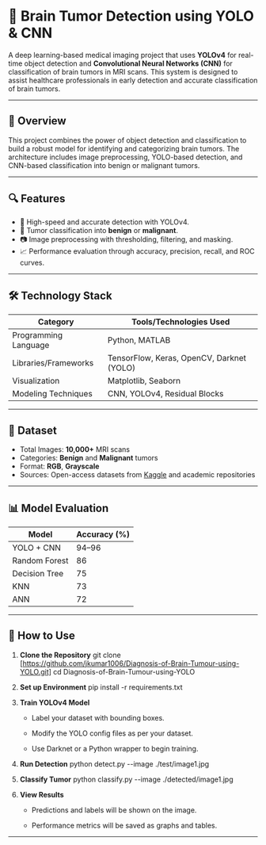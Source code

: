 # 🧠 Brain Tumor Detection using YOLO & CNN

A deep learning-based medical imaging project that uses **YOLOv4** for real-time object detection and **Convolutional Neural Networks (CNN)** for classification of brain tumors in MRI scans. This system is designed to assist healthcare professionals in early detection and accurate classification of brain tumors.

---

## 📌 Overview

This project combines the power of object detection and classification to build a robust model for identifying and categorizing brain tumors. The architecture includes image preprocessing, YOLO-based detection, and CNN-based classification into benign or malignant tumors.

---

## 🔍 Features

- 🎯 High-speed and accurate detection with YOLOv4.
- 🧠 Tumor classification into **benign** or **malignant**.
- 📷 Image preprocessing with thresholding, filtering, and masking.
- 📈 Performance evaluation through accuracy, precision, recall, and ROC curves.

---

## 🛠️ Technology Stack

| Category               | Tools/Technologies Used                    |
|------------------------|--------------------------------------------|
| Programming Language   | Python, MATLAB                             |
| Libraries/Frameworks   | TensorFlow, Keras, OpenCV, Darknet (YOLO)  |
| Visualization          | Matplotlib, Seaborn                        |
| Modeling Techniques    | CNN, YOLOv4, Residual Blocks               |

---

## 📂 Dataset

- Total Images: **10,000+** MRI scans
- Categories: **Benign** and **Malignant** tumors
- Format: **RGB**, **Grayscale**
- Sources: Open-access datasets from [Kaggle](https://www.kaggle.com/) and academic repositories

---

## 📊 Model Evaluation

| Model           | Accuracy (%) |
|----------------|--------------|
| YOLO + CNN     | 94–96        |
| Random Forest  | 86           |
| Decision Tree  | 75           |
| KNN            | 73           |
| ANN            | 72           |

---

## 🚀 How to Use
1. **Clone the Repository**
git clone [https://github.com/jkumar1006/Diagnosis-of-Brain-Tumour-using-YOLO.git]
cd Diagnosis-of-Brain-Tumour-using-YOLO

2. **Set up Environment**
pip install -r requirements.txt

3. **Train YOLOv4 Model**

   - Label your dataset with bounding boxes.

   - Modify the YOLO config files as per your dataset.

   - Use Darknet or a Python wrapper to begin training.

4. **Run Detection**
python detect.py --image ./test/image1.jpg

5. **Classify Tumor**
python classify.py --image ./detected/image1.jpg

6. **View Results**

   - Predictions and labels will be shown on the image.

   - Performance metrics will be saved as graphs and tables.

---
